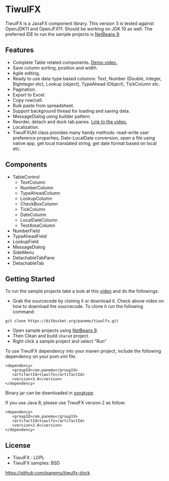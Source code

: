 # TiwulFX

TiwulFX is a JavaFX component library. This version 3 is tested against OpenJDK11 and OpenJFX11. Should be working on JDK 10 as well.
The preferred IDE to run the sample projects is [NetBeans 9](https://netbeans.apache.org).

## Features

* Complete Table related components. [Demo video.](https://www.youtube.com/watch?v=X8p-QdiExbM)
* Save column sorting, position and width.
* Agile editing.
* Ready to use data-type based columns: Text, Number (Double, Integer, BigInteger etc), Lookup (object), TypeAhead (Object), TickColumn etc.
* Pagination.
* Export to Excel.
* Copy row/cell.
* Bulk paste from spreadsheet.
* Support background thread for loading and saving data.
* MessageDialog using builder pattern.
* Reorder, detach and dock tab panes. [Link to the video.](https://www.youtube.com/watch?v=q_n23Ah1ftQ)
* Localization.
* TiwulFXUtil class provides many handy methods: read-write user preference properties, Date-LocalDate conversion, open a file using native app, get local translated string, get date format based on local etc.

## Components

* TableControl
	* TextColumn
	* NumberColumn
	* TypeAheadColumn
	* LookupColumn
	* CheckBoxColumn
	* TickColumn
	* DateColumn
	* LocalDateColumn
	* TextAreaColumn
* NumberField
* TypeAheadField
* LookupField
* MessageDialog
* SideMenu
* DetachableTabPane
* DetachableTab

## Getting Started

To run the sample projects take a look at this [video](https://youtu.be/eDYf9ELdgJI) and do the followings:

* Grab the sourcecode by cloning it or download it. Check above video on how to download the sourcecode. To clone it run the following command:

```git clone https://bitbucket.org/panemu/tiwulfx.git```

* Open sample projects using [NetBeans 9](https://netbeans.apache.org).
* Then Clean and build `shared` project.
* Right click a sample project and select "Run"

To use TiwulFX dependency into your maven project, include the following dependency on your pom.xml file.

```
<dependency>
   <groupId>com.panemu</groupId>
   <artifactId>tiwulfx</artifactId>
   <version>3.0</version>
</dependency>
```

Binary jar can be downloaded in [sonatype](https://oss.sonatype.org/content/repositories/releases/com/panemu/tiwulfx/3.0/)

If you use Java 8, please use TiwulFX version 2 as follow:

```
<dependency>
   <groupId>com.panemu</groupId>
   <artifactId>tiwulfx</artifactId>
   <version>2.0</version>
</dependency>
```

## License

* TiwulFX : LGPL
* TiwulFX samples: BSD


https://github.com/panemu/tiwulfx-dock


